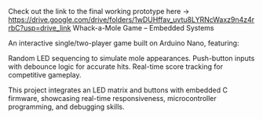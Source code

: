 Check out the link to the final working prototype here -> https://drive.google.com/drive/folders/1wDUHffav_uvtu8LYRNcWaxz9n4z4rrbC?usp=drive_link
Whack-a-Mole Game – Embedded Systems

An interactive single/two-player game built on Arduino Nano, featuring:

Random LED sequencing to simulate mole appearances.
Push-button inputs with debounce logic for accurate hits.
Real-time score tracking for competitive gameplay.

This project integrates an LED matrix and buttons with embedded C firmware, showcasing real-time responsiveness, microcontroller programming, and debugging skills.
